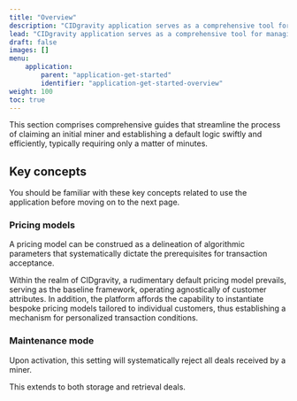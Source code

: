 ```yaml
---
title: "Overview"
description: "CIDgravity application serves as a comprehensive tool for managing settings, clients, and the acceptance rules of pricing models"
lead: "CIDgravity application serves as a comprehensive tool for managing settings, clients, and the acceptance rules of pricing models"
draft: false
images: []
menu:
    application:
        parent: "application-get-started"
        identifier: "application-get-started-overview"
weight: 100
toc: true
---
```


This section comprises comprehensive guides that streamline the process of claiming an initial miner and establishing a default logic swiftly and efficiently, typically requiring only a matter of minutes.

## Key concepts
You should be familiar with these key concepts related to use the application before moving on to the next page.

### Pricing models

A pricing model can be construed as a delineation of algorithmic parameters that systematically dictate the prerequisites for transaction acceptance.

Within the realm of CIDgravity, a rudimentary default pricing model prevails, serving as the baseline framework, operating agnostically of customer attributes. In addition, the platform affords the capability to instantiate bespoke pricing models tailored to individual customers, thus establishing a mechanism for personalized transaction conditions.

### Maintenance mode

Upon activation, this setting will systematically reject all deals received by a miner.

This extends to both storage and retrieval deals.